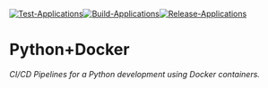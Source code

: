 [![Test-Applications](https://github.com/basavyr/Py-Docker-CI-CD/actions/workflows/test-pipeline.yml/badge.svg)](https://github.com/basavyr/Py-Docker-CI-CD/actions/workflows/test-pipeline.yml)[![Build-Applications](https://github.com/basavyr/Py-Docker-CI-CD/actions/workflows/build-pipeline.yml/badge.svg)](https://github.com/basavyr/Py-Docker-CI-CD/actions/workflows/build-pipeline.yml)[![Release-Applications](https://github.com/basavyr/Py-Docker-CI-CD/actions/workflows/release.yml/badge.svg)](https://github.com/basavyr/Py-Docker-CI-CD/actions/workflows/release.yml)

# Python+Docker 

*CI/CD Pipelines for a Python development using Docker containers.*
